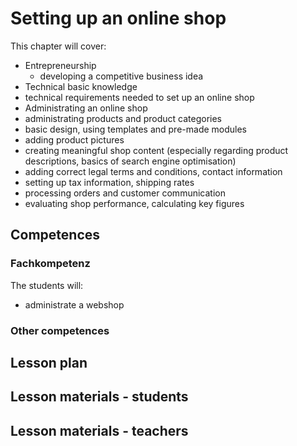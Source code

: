 # Setting up an online shop

This chapter will cover:

* Entrepreneurship
    * developing a competitive business idea
* Technical basic knowledge
 * technical requirements needed to set up an online shop
* Administrating an online shop
 * administrating products and product categories
 * basic design, using templates and pre-made modules
 * adding product pictures
 * creating meaningful shop content (especially regarding product descriptions, basics of search engine optimisation)
 * adding correct legal terms and conditions, contact information
 * setting up tax information, shipping rates
 * processing orders and customer communication
 * evaluating shop performance, calculating key figures


## Competences
### Fachkompetenz
The students will:

* administrate a webshop

### Other competences

## Lesson plan

## Lesson materials - students

## Lesson materials - teachers